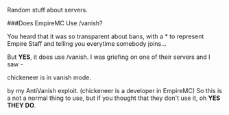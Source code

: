 Random stuff about servers.

###Does EmpireMC Use /vanish?

You heard that it was so transparent about bans, with a * to represent Empire Staff and telling you everytime somebody joins...

But **YES**, it does use /vanish. I was griefing on one of their servers and I saw - 

chickeneer  is in vanish mode.

by my AntiVanish exploit. (chickeneer is a developer in EmpireMC) So this is a not a normal thing to use, but if you thought that they don't use it, oh **YES THEY DO**.

